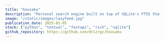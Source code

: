 ```yaml
---
title: "housaku"
description: "Personal search engine built on top of SQLite's FTS5 that lets you search your documents and favorite feeds in one place."
image: "/static/images/lazyfeed.jpg"
publication_date: 2025-03-05
stack: ["python", "textual", "fastapi", "rich", "sqlite"]
github_repository: https://github.com/dnlzrgz/housaku
---
```

